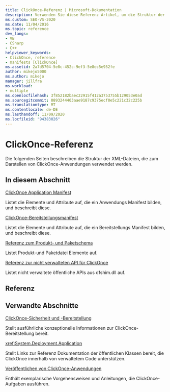 ```yaml
---
title: ClickOnce-Referenz | Microsoft-Dokumentation
description: Verwenden Sie diese Referenz Artikel, um die Struktur der XML-Dateien zu verstehen, die zum Darstellen von ClickOnce-Anwendungen verwendet werden.
ms.custom: SEO-VS-2020
ms.date: 11/04/2016
ms.topic: reference
dev_langs:
- VB
- CSharp
- C++
helpviewer_keywords:
- ClickOnce, reference
- manifests [ClickOnce]
ms.assetid: 2a7d5704-5e8c-452c-9ef3-5e8ec5e952fe
author: mikejo5000
ms.author: mikejo
manager: jillfra
ms.workload:
- multiple
ms.openlocfilehash: 3f852182baec22915f412a3753755b129053e0ad
ms.sourcegitcommit: 0893244403aae9187c9375ecf0e5c221c32c225b
ms.translationtype: MT
ms.contentlocale: de-DE
ms.lasthandoff: 11/09/2020
ms.locfileid: "94383026"
---
```

# <a name="clickonce-reference"></a>ClickOnce-Referenz
Die folgenden Seiten beschreiben die Struktur der XML-Dateien, die zum Darstellen von ClickOnce-Anwendungen verwendet werden.

## <a name="in-this-section"></a>In diesem Abschnitt
 [ClickOnce Application Manifest](../deployment/clickonce-application-manifest.md)

 Listet die Elemente und Attribute auf, die ein Anwendungs Manifest bilden, und beschreibt diese.

 [ClickOnce-Bereitstellungsmanifest](../deployment/clickonce-deployment-manifest.md)

 Listet die Elemente und Attribute auf, die ein Bereitstellungs Manifest bilden, und beschreibt diese.

 [Referenz zum Produkt- und Paketschema](../deployment/product-and-package-schema-reference.md)

 Listet Produkt-und Paketdatei Elemente auf.

 [Referenz zur nicht verwalteten API für ClickOnce](../deployment/clickonce-unmanaged-api-reference.md)

 Listet nicht verwaltete öffentliche APIs aus dfshim.dll auf.

## <a name="reference"></a>Referenz

## <a name="related-sections"></a>Verwandte Abschnitte
 [ClickOnce-Sicherheit und -Bereitstellung](../deployment/clickonce-security-and-deployment.md)

 Stellt ausführliche konzeptionelle Informationen zur ClickOnce-Bereitstellung bereit.

<xref:System.Deployment.Application>

 Stellt Links zur Referenz Dokumentation der öffentlichen Klassen bereit, die ClickOnce innerhalb von verwaltetem Code unterstützen.

 [Veröffentlichen von ClickOnce-Anwendungen](../deployment/publishing-clickonce-applications.md)

 Enthält exemplarische Vorgehensweisen und Anleitungen, die ClickOnce-Aufgaben ausführen.